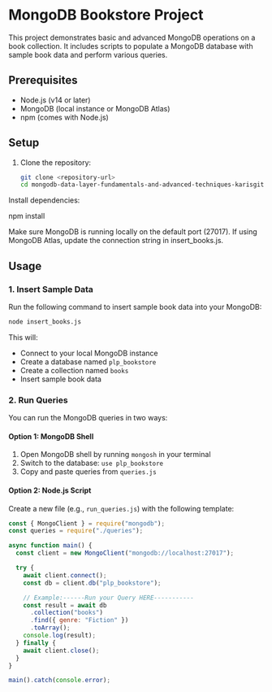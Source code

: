 # MongoDB Bookstore Project

This project demonstrates basic and advanced MongoDB operations on a book collection. It includes scripts to populate a MongoDB database with sample book data and perform various queries.

## Prerequisites

- Node.js (v14 or later)
- MongoDB (local instance or MongoDB Atlas)
- npm (comes with Node.js)

## Setup

1. Clone the repository:
   ```bash
   git clone <repository-url>
   cd mongodb-data-layer-fundamentals-and-advanced-techniques-karisgit

Install dependencies:

npm install

Make sure MongoDB is running locally on the default port (27017). If using MongoDB Atlas, update the connection string in insert_books.js.



## Usage

### 1. Insert Sample Data

Run the following command to insert sample book data into your MongoDB:

```bash
node insert_books.js
```

This will:

- Connect to your local MongoDB instance
- Create a database named `plp_bookstore`
- Create a collection named `books`
- Insert sample book data

### 2. Run Queries

You can run the MongoDB queries in two ways:

#### Option 1: MongoDB Shell

1. Open MongoDB shell by running `mongosh` in your terminal
2. Switch to the database: `use plp_bookstore`
3. Copy and paste queries from `queries.js`

#### Option 2: Node.js Script

Create a new file (e.g., `run_queries.js`) with the following template:

```javascript
const { MongoClient } = require("mongodb");
const queries = require("./queries");

async function main() {
  const client = new MongoClient("mongodb://localhost:27017");

  try {
    await client.connect();
    const db = client.db("plp_bookstore");

    // Example:------Run your Query HERE-----------
    const result = await db
      .collection("books")
      .find({ genre: "Fiction" })
      .toArray();
    console.log(result);
  } finally {
    await client.close();
  }
}

main().catch(console.error);
```

